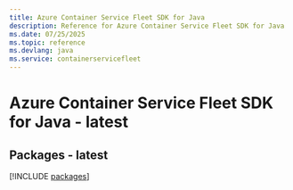 ```yaml
---
title: Azure Container Service Fleet SDK for Java
description: Reference for Azure Container Service Fleet SDK for Java
ms.date: 07/25/2025
ms.topic: reference
ms.devlang: java
ms.service: containerservicefleet
---
```

# Azure Container Service Fleet SDK for Java - latest
## Packages - latest
[!INCLUDE [packages](container-service-fleet-index.md)]